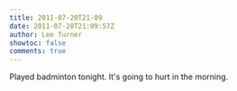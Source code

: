 ```yaml
---
title: 2011-07-20T21-09
date: 2011-07-20T21:09:57Z
author: Lee Turner
showtoc: false
comments: true
---
```


Played badminton tonight. It's going to hurt in the morning.


